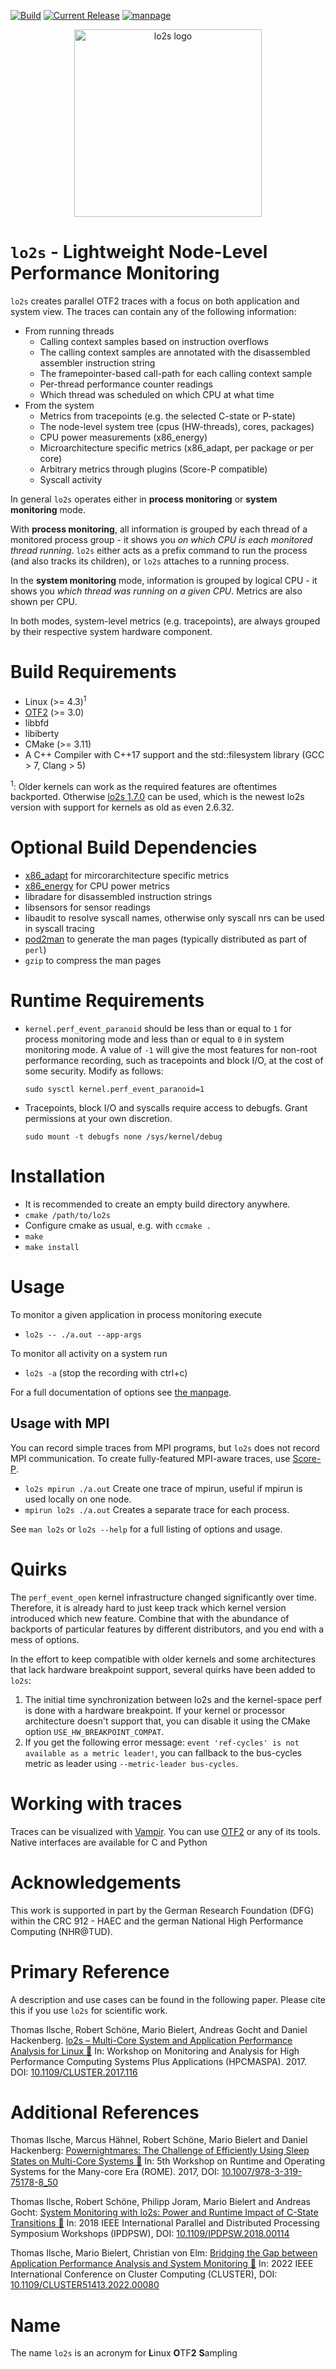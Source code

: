 [![Build](https://github.com/tud-zih-energy/lo2s/actions/workflows/cmake.yml/badge.svg)](https://github.com/tud-zih-energy/lo2s/actions/workflows/cmake.yml)
[![Current Release](https://img.shields.io/github/v/release/tud-zih-energy/lo2s?color=violet&label=Current%20release&sort=semver)](https://github.com/tud-zih-energy/lo2s/releases/latest)
[![manpage](https://img.shields.io/badge/manpage-master-blue)](https://github.com/tud-zih-energy/lo2s/blob/master/man/lo2s.1.pod)

<p align="center">
    <img src="share/logo/rendered/full.svg" alt="lo2s logo" width="300"/>
</p>

# `lo2s` - Lightweight Node-Level Performance Monitoring

`lo2s` creates parallel OTF2 traces with a focus on both application and system view.
The traces can contain any of the following information:

 * From running threads
   * Calling context samples based on instruction overflows
   * The calling context samples are annotated with the disassembled assembler instruction string
   * The framepointer-based call-path for each calling context sample
   * Per-thread performance counter readings
   * Which thread was scheduled on which CPU at what time
 * From the system
   * Metrics from tracepoints (e.g. the selected C-state or P-state)
   * The node-level system tree (cpus (HW-threads), cores, packages)
   * CPU power measurements (x86_energy)
   * Microarchitecture specific metrics (x86_adapt, per package or per core)
   * Arbitrary metrics through plugins (Score-P compatible)
   * Syscall activity

In general `lo2s` operates either in **process monitoring** or **system monitoring** mode.

With **process monitoring**, all information is grouped by each thread of a monitored process group - it shows you *on which CPU is each monitored thread running*.
`lo2s` either acts as a prefix command to run the process (and also tracks its children), or `lo2s` attaches to a running process.

In the **system monitoring** mode, information is grouped by logical CPU - it shows you *which thread was running on a given CPU*.
Metrics are also shown per CPU.

In both modes, system-level metrics (e.g. tracepoints), are always grouped by their respective system hardware component.

# Build Requirements

 * Linux (>= 4.3)<sup>1</sup>
 * [OTF2](http://www.vi-hps.org/projects/score-p/index.html) (>= 3.0)
 * libbfd
 * libiberty
 * CMake (>= 3.11)
 * A C++ Compiler with C++17 support and the std::filesystem library (GCC > 7, Clang > 5)

<sup>1</sup>: Older kernels can work as the required features are oftentimes backported. Otherwise [lo2s 1.7.0](https://github.com/tud-zih-energy/lo2s/releases/tag/v1.7.0) can be used, which is the newest lo2s version with support for kernels as old as even 2.6.32.

# Optional Build Dependencies

 * [x86_adapt](https://github.com/tud-zih-energy/x86_adapt) for mircorarchitecture specific metrics
 * [x86_energy](https://github.com/tud-zih-energy/x86_energy) for CPU power metrics
 * libradare for disassembled instruction strings
 * libsensors for sensor readings
 * libaudit to resolve syscall names, otherwise only syscall nrs can be used in syscall tracing
 * [pod2man](https://www.eyrie.org/~eagle/software/podlators/) to generate the man pages (typically distributed as part of `perl`)
 * `gzip` to compress the man pages

# Runtime Requirements

 * `kernel.perf_event_paranoid` should be less than or equal to `1` for process monitoring mode and less than or equal to `0` in system monitoring mode. A value of `-1` will give the most features for non-root performance recording, such as tracepoints and block I/O, at the cost of some security. Modify as follows:

   `sudo sysctl kernel.perf_event_paranoid=1`

 * Tracepoints, block I/O and syscalls require access to debugfs.
 Grant permissions at your own discretion.

   `sudo mount -t debugfs none /sys/kernel/debug`


# Installation

 * It is recommended to create an empty build directory anywhere.
 * `cmake /path/to/lo2s`
 * Configure cmake as usual, e.g. with `ccmake .`
 * `make`
 * `make install`

# Usage

To monitor a given application in process monitoring execute

 * `lo2s -- ./a.out --app-args`

To monitor all activity on a system run

 * `lo2s -a` (stop the recording with ctrl+c)

For a full documentation of options see [the manpage](https://github.com/tud-zih-energy/lo2s/blob/master/man/lo2s.1.pod).

## Usage with MPI

You can record simple traces from MPI programs, but `lo2s` does not record MPI communication.
To create fully-featured MPI-aware traces, use [Score-P](https://score-p.org/).

 * `lo2s mpirun ./a.out` Create one trace of mpirun, useful if mpirun is used locally on one node.
 * `mpirun lo2s ./a.out` Creates a separate trace for each process.

See `man lo2s` or `lo2s --help` for a full listing of options and usage.

# Quirks

The `perf_event_open` kernel infrastructure changed significantly over time.
Therefore, it is already hard to just keep track which kernel version introduced which new feature.
Combine that with the abundance of backports of particular features by different distributors, and you end with a mess of options.

In the effort to keep compatible with older kernels and some architectures that lack hardware breakpoint support, several quirks have been added to `lo2s`:

1. The initial time synchronization between lo2s and the kernel-space perf is done with a hardware breakpoint. If your kernel or processor architecture doesn't support that, you can disable it using the CMake option `USE_HW_BREAKPOINT_COMPAT`.
2. If you get the following error message: `event 'ref-cycles' is not available as a metric leader!`, you can fallback to the bus-cycles metric as leader using `--metric-leader bus-cycles`.

# Working with traces

Traces can be visualized with [Vampir](https://vampir.eu).
You can use [OTF2](https://score-p.org/) or any of its tools.
Native interfaces are available for C and Python

# Acknowledgements

This work is supported in part by the German Research Foundation (DFG) within the CRC 912 - HAEC and the german National High Performance Computing (NHR@TUD).

# Primary Reference

A description and use cases can be found in the following paper. Please cite this if you use `lo2s` for scientific work.

Thomas Ilsche, Robert Schöne, Mario Bielert, Andreas Gocht and Daniel Hackenberg. [lo2s – Multi-Core System and Application Performance Analysis for Linux 📕](https://tu-dresden.de/zih/forschung/ressourcen/dateien/projekte/haec/lo2s.pdf) In: Workshop on Monitoring and Analysis for High Performance Computing Systems Plus Applications (HPCMASPA). 2017. DOI: [10.1109/CLUSTER.2017.116](https://doi.org/10.1109/CLUSTER.2017.116)

# Additional References

Thomas Ilsche, Marcus Hähnel, Robert Schöne, Mario Bielert and Daniel Hackenberg: [Powernightmares: The Challenge of Efficiently Using Sleep States on Multi-Core Systems 📕](https://tu-dresden.de/zih/forschung/ressourcen/dateien/projekte/haec/powernightmares.pdf) In: 5th Workshop on Runtime and Operating Systems for the Many-core Era (ROME). 2017, DOI: [10.1007/978-3-319-75178-8_50](https://doi.org/10.1007/978-3-319-75178-8_50)

Thomas Ilsche, Robert Schöne, Philipp Joram, Mario Bielert and Andreas Gocht: [System Monitoring with lo2s: Power and Runtime Impact of C-State Transitions 📕](https://tu-dresden.de/zih/forschung/ressourcen/dateien/projekte/haec/lo2s-cstate_authorversion.pdf) In: 2018 IEEE International Parallel and Distributed Processing Symposium Workshops (IPDPSW), DOI: [10.1109/IPDPSW.2018.00114](https://doi.org/10.1109/IPDPSW.2018.00114)

Thomas Ilsche, Mario Bielert, Christian von Elm: [Bridging the Gap between Application Performance Analysis and System Monitoring 📕](https://tu-dresden.de/zih/forschung/ressourcen/dateien/projekte/energyefficiency/2022-lo2s-system-monitoring.pdf) In: 2022 IEEE International Conference on Cluster Computing (CLUSTER), DOI: [10.1109/CLUSTER51413.2022.00080](https://doi.org/10.1109/CLUSTER51413.2022.00080)

# Name

The name `lo2s` is an acronym for **L**inux **O**TF**2** **S**ampling
